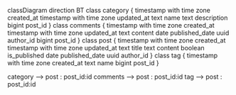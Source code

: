 classDiagram
direction BT
class category {
   timestamp with time zone created_at
   timestamp with time zone updated_at
   text name
   text description
   bigint post_id
}
class comments {
   timestamp with time zone created_at
   timestamp with time zone updated_at
   text content
   date published_date
   uuid author_id
   bigint post_id
}
class post {
   timestamp with time zone created_at
   timestamp with time zone updated_at
   text title
   text content
   boolean is_published
   date published_date
   uuid author_id
}
class tag {
   timestamp with time zone created_at
   text name
   bigint post_id
}

category  -->  post : post_id:id
comments  -->  post : post_id:id
tag  -->  post : post_id:id
